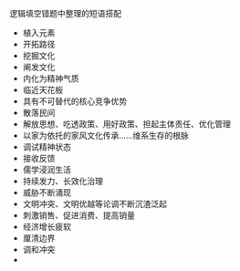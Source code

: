 







逻辑填空错题中整理的短语搭配

* 植入元素
* 开拓路径
* 挖掘文化
* 阐发文化
* 内化为精神气质
* 临近天花板
* 具有不可替代的核心竞争优势
* 散落民间
* 解放思想、吃透政策、用好政策、担起主体责任、优化管理
* 以家为依托的家风文化传承......维系生存的根脉
* 调试精神状态
* 接收反馈
* 儒学浸润生活
* 持续发力、长效化治理
* 威胁不断涌现
* 文明冲突、文明优越等论调不断沉渣泛起
* 刺激销售、促进消费、提高销量
* 经济增长疲软
* 厘清边界
* 调和冲突
* 

